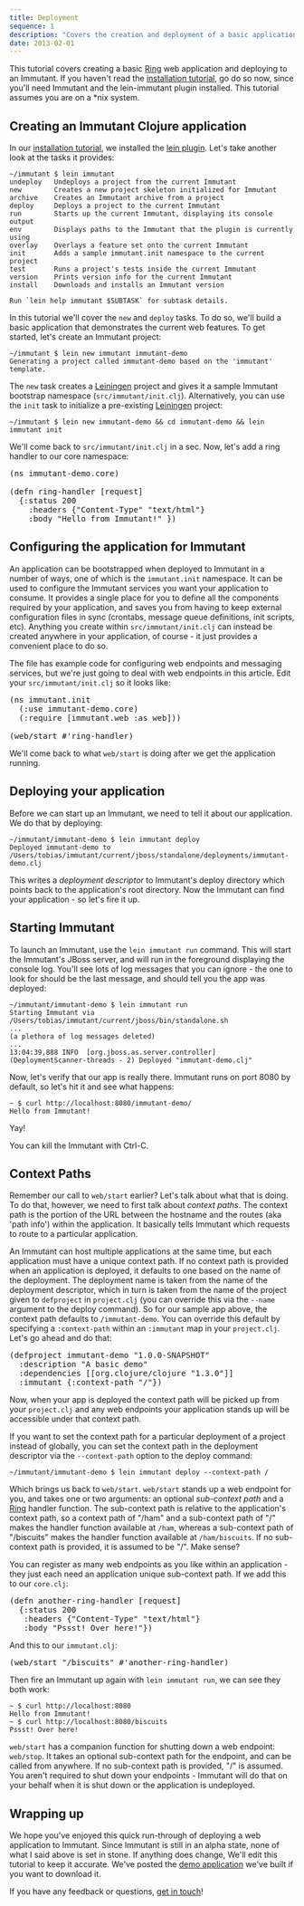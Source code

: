 ```yaml
---
title: Deployment
sequence: 1
description: "Covers the creation and deployment of a basic application"
date: 2013-02-01
---
```


This tutorial covers creating a basic [Ring] web application and deploying 
to an Immutant. If you haven't read the [installation tutorial][installing], 
go do so now, since you'll need Immutant and the lein-immutant plugin 
installed. This tutorial assumes you are on a *nix system.

## Creating an Immutant Clojure application

In our [installation tutorial][installing], we installed the [lein
plugin]. Let's take another look at the tasks it provides:

    ~/immutant $ lein immutant
    undeploy   Undeploys a project from the current Immutant
    new        Creates a new project skeleton initialized for Immutant
    archive    Creates an Immutant archive from a project
    deploy     Deploys a project to the current Immutant
    run        Starts up the current Immutant, displaying its console output
    env        Displays paths to the Immutant that the plugin is currently using
    overlay    Overlays a feature set onto the current Immutant
    init       Adds a sample immutant.init namespace to the current project
    test       Runs a project's tests inside the current Immutant
    version    Prints version info for the current Immutant
    install    Downloads and installs an Immutant version

    Run `lein help immutant $SUBTASK` for subtask details.


In this tutorial we'll cover the `new` and `deploy` tasks. To do so,
we'll build a basic application that demonstrates the current web
features. To get started, let's create an Immutant project:

    ~/immutant $ lein new immutant immutant-demo
    Generating a project called immutant-demo based on the 'immutant' template.
    
The `new` task creates a [Leiningen] project and gives it a sample
Immutant bootstrap namespace (`src/immutant/init.clj`). Alternatively,
you can use the `init` task to initialize a pre-existing [Leiningen]
project:

    ~/immutant $ lein new immutant-demo && cd immutant-demo && lein immutant init

We'll come back to `src/immutant/init.clj` in a sec. Now, let's add a
ring handler to our core namespace:

<pre class="syntax clojure">(ns immutant-demo.core)

(defn ring-handler [request]
  {:status 200
    :headers {"Content-Type" "text/html"}
    :body "Hello from Immutant!" })
</pre>

## Configuring the application for Immutant
    
An application can be bootstrapped when deployed to Immutant in a
number of ways, one of which is the `immutant.init` namespace. It can
be used to configure the Immutant services you want your application
to consume. It provides a single place for you to define all the
components required by your application, and saves you from having to
keep external configuration files in sync (crontabs, message queue
definitions, init scripts, etc). Anything you create within
`src/immutant/init.clj` can instead be created anywhere in your
application, of course - it just provides a convenient place to do so.

The file has example code for configuring web endpoints and messaging
services, but we're just going to deal with web endpoints in this
article. Edit your `src/immutant/init.clj` so it looks like:

<pre class="syntax clojure">(ns immutant.init
  (:use immutant-demo.core)
  (:require [immutant.web :as web]))

(web/start #'ring-handler)
</pre>

We'll come back to what `web/start` is doing after we get the
application running.

## Deploying your application

Before we can start up an Immutant, we need to tell it about our
application. We do that by deploying:

    ~/immutant/immutant-demo $ lein immutant deploy
    Deployed immutant-demo to /Users/tobias/immutant/current/jboss/standalone/deployments/immutant-demo.clj

This writes a *deployment descriptor* to Immutant's deploy directory
which points back to the application's root directory. Now the
Immutant can find your application - so let's fire it up.

## Starting Immutant

To launch an Immutant, use the `lein immutant run` command. This will
start the Immutant's JBoss server, and will run in the foreground
displaying the console log.  You'll see lots of log messages that you
can ignore - the one to look for should be the last message, and
should tell you the app was deployed:

    ~/immutant/immutant-demo $ lein immutant run
    Starting Immutant via /Users/tobias/immutant/current/jboss/bin/standalone.sh
    ...
    (a plethora of log messages deleted)
    ...
    13:04:39,888 INFO  [org.jboss.as.server.controller] (DeploymentScanner-threads - 2) Deployed "immutant-demo.clj"
    
Now, let's verify that our app is really there. Immutant runs on port 8080 by default, so 
let's hit it and see what happens:

    ~ $ curl http://localhost:8080/immutant-demo/
    Hello from Immutant!

Yay!

You can kill the Immutant with Ctrl-C.

## Context Paths

Remember our call to `web/start` earlier? Let's talk about what that
is doing. To do that, however, we need to first talk about *context
paths*. The context path is the portion of the URL between the
hostname and the routes (aka 'path info') within the application. It
basically tells Immutant which requests to route to a particular
application.

An Immutant can host multiple applications at the same time, but each
application must have a unique context path. If no context path is
provided when an application is deployed, it defaults to one based on
the name of the deployment. The deployment name is taken from the name
of the deployment descriptor, which in turn is taken from the name of
the project given to `defproject` in `project.clj` (you can override
this via the `--name` argument to the deploy command).  So for our
sample app above, the context path defaults to `/immutant-demo`. You
can override this default by specifying a `:context-path` within an
`:immutant` map in your `project.clj`. Let's go ahead and do that:

<pre class="syntax clojure">(defproject immutant-demo "1.0.0-SNAPSHOT"
  :description "A basic demo"
  :dependencies [[org.clojure/clojure "1.3.0"]]
  :immutant {:context-path "/"})
</pre>

Now, when your app is deployed the context path will be picked up from
your `project.clj` and any web endpoints your application stands up
will be accessible under that context path.

If you want to set the context path for a particular deployment of a
project instead of globally, you can set the context path in the
deployment descriptor via the `--context-path` option to the deploy
command:

    ~/immutant/immutant-demo $ lein immutant deploy --context-path /

Which brings us back to `web/start`. `web/start` stands up a web
endpoint for you, and takes one or two arguments: an optional
*sub-context path* and a [Ring] handler function. The sub-context path
is relative to the application's context path, so a context path of
"/ham" and a sub-context path of "/" makes the handler function
available at `/ham`, whereas a sub-context path of "/biscuits" makes
the handler function available at `/ham/biscuits`.  If no sub-context
path is provided, it is assumed to be "/". Make sense?

You can register as many web endpoints as you like within an
application - they just each need an application unique sub-context
path. If we add this to our `core.clj`:

<pre class="syntax clojure">(defn another-ring-handler [request]
  {:status 200
   :headers {"Content-Type" "text/html"}
   :body "Pssst! Over here!"})
</pre>

And this to our `immutant.clj`:

<pre class="syntax clojure">(web/start "/biscuits" #'another-ring-handler)</pre>

Then fire an Immutant up again with `lein immutant run`, we can see
they both work:

    ~ $ curl http://localhost:8080
    Hello from Immutant!
    ~ $ curl http://localhost:8080/biscuits
    Pssst! Over here!

`web/start` has a companion function for shutting down a web endpoint:
`web/stop`. It takes an optional sub-context path for the endpoint,
and can be called from anywhere. If no sub-context path is provided,
"/" is assumed.  You aren't required to shut down your endpoints -
Immutant will do that on your behalf when it is shut down or the
application is undeployed.

## Wrapping up

We hope you've enjoyed this quick run-through of deploying a web
application to Immutant. Since Immutant is still in an alpha state,
none of what I said above is set in stone. If anything does change,
We'll edit this tutorial to keep it accurate. We've posted the [demo
application] we've built if you want to download it.

If you have any feedback or questions, [get in touch]! 

[Ring]: https://github.com/ring-clojure/ring
[installing]: ../installation/
[lein plugin]: https://github.com/immutant/lein-immutant/
[Leiningen]: http://leiningen.org/
[demo application]: https://github.com/immutant/immutant-basic-web-demo
[get in touch]: /community







